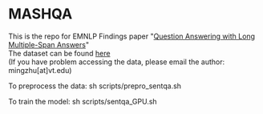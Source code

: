 # MASHQA
This is the repo for EMNLP Findings paper "[Question Answering with Long Multiple-Span Answers](https://people.cs.vt.edu/mingzhu/papers/conf/emnlp2020.pdf)"<br />
The dataset can be found [here](https://drive.google.com/file/d/1YJ5Pw7CoBcwKv2YYCguqLF2HQDcPMd8G/view?usp=sharing)<br />
(If you have problem accessing the data, please email the author: mingzhu[at]vt.edu) <br />

To preprocess the data:
sh scripts/prepro_sentqa.sh

To train the model:
sh scripts/sentqa_GPU.sh
